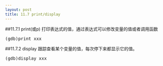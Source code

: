 ```yaml
---
layout: post
title: 11.7 print/display
---
```

##11.7.1 print(或p)
打印表达式的值，通过表达式可以修改变量的值或者调用函数
<pre class='terminal bootcamp'>
<span class='codeline'>(gdb)print xxx</span>
</pre>
##11.7.2 display
跟踪查看某个变量的值，每次停下来都显示它的值。
<pre class='terminal bootcamp'>
<span class='codeline'>(gdb)display xxx</span>
</pre>

